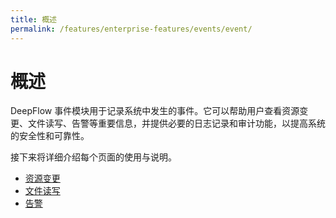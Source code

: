 ```yaml
---
title: 概述
permalink: /features/enterprise-features/events/event/
---
```


# 概述

DeepFlow 事件模块用于记录系统中发生的事件。它可以帮助用户查看资源变更、文件读写、告警等重要信息，并提供必要的日志记录和审计功能，以提高系统的安全性和可靠性。

接下来将详细介绍每个页面的使用与说明。

* [资源变更](./resource-changes/)
* [文件读写](./file-reading-and-writing/)
* [告警](./alarm/)
  